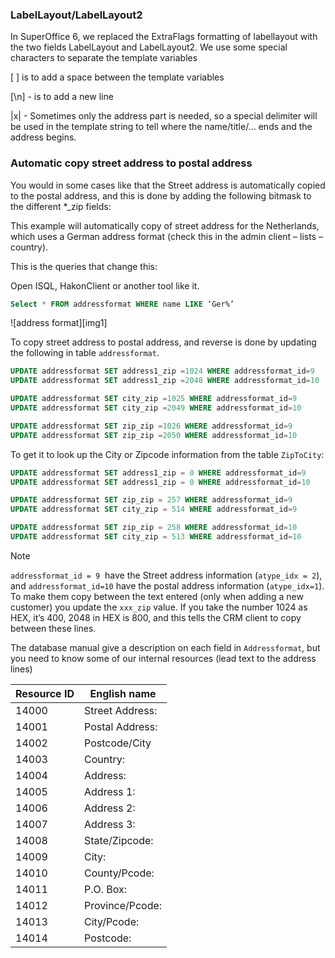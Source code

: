 
### LabelLayout/LabelLayout2

In SuperOffice 6, we replaced the ExtraFlags formatting of labellayout with the two fields LabelLayout and LabelLayout2. We use some special characters to separate the template variables

\[ \] is to add a space between the template variables

\[\\n\] - is to add a new line

\|x\| - Sometimes only the address part is needed, so a special delimiter will be used in the template string to tell where the name/title/… ends and the
address begins.

### Automatic copy street address to postal address

You would in some cases like that the Street address is automatically copied to the postal address, and this is done by adding the following bitmask to the different \*\_zip fields:

This example will automatically copy of street address for the Netherlands, which uses a German address format (check this in the admin client – lists – country).

This is the queries that change this:

Open ISQL, HakonClient or another tool like it.

```SQL
Select * FROM addressformat WHERE name LIKE ‘Ger%’
```

![address format][img1]

To copy street address to postal address, and reverse is done by updating the following in table `addressformat`.

```SQL
UPDATE addressformat SET address1_zip =1024 WHERE addressformat_id=9
UPDATE addressformat SET address1_zip =2048 WHERE addressformat_id=10

UPDATE addressformat SET city_zip =1025 WHERE addressformat_id=9
UPDATE addressformat SET city_zip =2049 WHERE addressformat_id=10

UPDATE addressformat SET zip_zip =1026 WHERE addressformat_id=9
UPDATE addressformat SET zip_zip =2050 WHERE addressformat_id=10
```

To get it to look up the City or Zipcode information from the table `ZipToCity`:

```SQL
UPDATE addressformat SET address1_zip = 0 WHERE addressformat_id=9
UPDATE addressformat SET address1_zip = 0 WHERE addressformat_id=10

UPDATE addressformat SET zip_zip = 257 WHERE addressformat_id=9
UPDATE addressformat SET city_zip = 514 WHERE addressformat_id=9

UPDATE addressformat SET zip_zip = 258 WHERE addressformat_id=10
UPDATE addressformat SET city_zip = 513 WHERE addressformat_id=10
```

> [!NOTE]
> `addressformat_id = 9`  have the Street address information (`atype_idx = 2`), and `addressformat_id=10` have the postal address information (`atype_idx=1`). To make them copy between the text entered (only when adding a new customer) you update the `xxx_zip` value. If you take the number 1024 as HEX, it’s 400, 2048 in HEX is 800, and this tells the CRM client to copy between these lines.

The database manual give a description on each field in `Addressformat`, but you need to know some of our internal resources (lead text to the address lines)

| Resource ID | English name |
|---|---|
| 14000 | Street Address: |
| 14001 | Postal Address: |
| 14002 | Postcode/City |
| 14003 | Country: |
| 14004 | Address: |
| 14005 | Address 1: |
| 14006 | Address 2: |
| 14007 | Address 3: |
| 14008 | State/Zipcode: |
| 14009 | City: |
| 14010 | County/Pcode: |
| 14011 | P.O. Box: |
| 14012 | Province/Pcode: |
| 14013 | City/Pcode: |
| 14014 | Postcode: |

<!-- Referenced images -->
[img 1]: media/addressformat.jpg